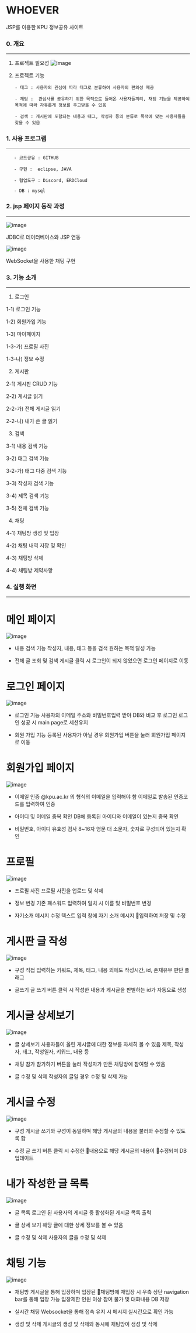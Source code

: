 # WHOEVER
JSP를 이용한 KPU 정보공유 사이트

### 0. 개요
------------------------------
1. 프로젝트 필요성
![image](https://user-images.githubusercontent.com/48792627/126115168-a6768ff2-b4bd-46ee-9c26-8239be842a8e.png)


2. 프로젝트 기능

       - 태그 : 사용자의 관심에 따라 태그로 분류하여 사용자의 편의성 제공 
       
       - 채팅 :  관심사를 공유하기 위한 목적으로 들어온 사용자들끼리, 채팅 기능을 제공하여 목적에 따라 자유롭게 정보를 주고받을 수 있음
       
       - 검색 : 게시판에 포함되는 내용과 태그, 작성자 등의 분류로 목적에 맞는 사용자들을 찾을 수 있음



### 1. 사용 프로그램
------------------------------

       - 코드공유 : GITHUB
       
       - 구현 :  eclipse, JAVA
       
       - 협업도구 : Discord, ERDCloud
       
       - DB : mysql
       

### 2. jsp 페이지 동작 과정
------------------------------

![image](https://user-images.githubusercontent.com/48792627/126115654-2eecd0af-ba93-4ffd-9277-17e24a36dea6.png)

JDBC로 데이터베이스와 JSP 연동



![image](https://user-images.githubusercontent.com/48792627/126115735-91dce5dc-723c-4561-981e-c2c1117a93bc.png)

WebSocket을 사용한 채팅 구현
 
### 3. 기능 소개
------------------------------

1. 로그인

1-1) 로그인 기능

1-2) 회원가입 기능

1-3) 마이페이지

1-3-가) 프로필 사진

1-3-나) 정보 수정



2. 게시판

2-1) 게시판 CRUD 기능 

2-2) 게시글 읽기

2-2-가) 전체 게시글 읽기

2-2-나)  내가 쓴 글 읽기



3. 검색

3-1) 내용 검색 기능

3-2) 태그 검색 기능

3-2-가) 태그 다중 검색 기능

3-3) 작성자 검색 기능

3-4) 제목 검색 기능

3-5) 전체 검색 기능



4. 채팅

4-1) 채팅방 생성 및 입장

4-2) 채팅 내역 저장 및 확인

4-3) 채팅방 삭제

4-4) 채팅방 제약사항       

 
 
 
### 4. 실행 화면
------------------------------
# 메인 페이지

![image](https://user-images.githubusercontent.com/48792627/126116606-1785833e-bba2-4a52-8e91-5992e4aa055d.png)

* 내용 검색 기능
작성자, 내용, 태그 등을 검색 원하는 목적 달성 가능
 
* 전체 글 조회 및 검색
게시글 클릭 시 로그인이 되지 않았으면 로그인 페이지로 이동




# 로그인 페이지

![image](https://user-images.githubusercontent.com/48792627/126116700-6f99e19e-0a1e-443c-865a-58832399089f.png)

* 로그인 기능
사용자의 이메일 주소와 비밀번호입력 받아 DB와 비교 후 로그인
로그인 성공 시 main page로 세션유지
  
* 회원 가입 기능
등록된 사용자가 아닐 경우 회원가입 버튼을 눌러 회원가입 페이지로 이동




# 회원가입 페이지

![image](https://user-images.githubusercontent.com/48792627/126116774-82b0dbf1-7c74-4832-ba66-cecbe750ebfa.png)

* 이메일 인증
@kpu.ac.kr 의 형식의 이메일을 입력해야 함
이메일로 발송된 인증코드를 입력하여 인증
 
* 아이디 및 이메일 중복 확인
DB에 등록된 아이디와 이메일이 있는지 중복 확인


* 비밀번호, 아이디 유효성 검사
8~16자 영문 대 소문자, 숫자로 구성되어 있는지 확인  




# 프로필

![image](https://user-images.githubusercontent.com/48792627/126116898-dab87199-d266-41e2-858b-5f8977e5f16a.png)

* 프로필 사진 
프로필 사진을 업로드 및 삭제  

* 정보 변경
기존 패스워드 입력하여 일치 시 이름 및 비밀번호 변경

* 자기소개 메시지 수정
텍스트 입력 창에 자기 소개 메시지 입력하여 저장 및 수정




# 게시판 글 작성

![image](https://user-images.githubusercontent.com/48792627/126116964-502f542c-807e-4ba3-8da1-a6cdc15a9ff7.png)

* 구성
직접 입력하는 키워드, 제목, 태그, 내용 외에도 작성시간, id, 존재유무 판단 플래그

* 글쓰기
글 쓰기 버튼 클릭 시
작성한 내용과 게시글을 판별하는 id가 자동으로 생성




# 게시글 상세보기

![image](https://user-images.githubusercontent.com/48792627/126117076-1147f826-c675-485e-a291-cc36ea87a59a.png)

* 글 상세보기
사용자들이 올린 게시글에 대한 정보를 자세히 볼 수 있음
제목, 작성자, 태그, 작성일자, 키워드, 내용 등

* 채팅 참가
참가하기 버튼을 눌러 작성자가 만든 채팅방에 참여할 수 있음

* 글 수정 및 삭제
작성자의 글일 경우 수정 및 삭제 가능



# 게시글 수정

![image](https://user-images.githubusercontent.com/48792627/126117144-fa44a005-04e8-4bbb-9acb-08a79a6fa5f2.png)

* 구성
게시글 쓰기와 구성이 동일하며 
해당 게시글의 내용을 불러와 수정할 수 있도록 함

* 수정
글 쓰기 버튼 클릭 시 수정한 내용으로 해당 게시글의 내용이 수정되며 DB 업데이트 
 
 

# 내가 작성한 글 목록

![image](https://user-images.githubusercontent.com/48792627/126117231-1f51b226-5d45-4f8f-9cd8-9898a72bc6f7.png)

* 글 목록
로그인 된 사용자의 게시글 중 활성화된 게시글 목록 출력

* 글 상세 보기
해당 글에 대한 상세 정보를 볼 수 있음

* 글 수정 및 삭제
사용자의 글을 수정 및 삭제



# 채팅 기능

![image](https://user-images.githubusercontent.com/48792627/126117330-227e0e12-5006-4590-b9b6-7ab761a5b259.png)

* 채팅방
게시글을 통해 입장하며 입장된 채팅방에 재입장 시 우측 상단 navigation bar를 통해 입장 가능
입장제한 인원 이상 참여 불가 및 대화내용 DB 저장

* 실시간 채팅
 Websocket을 통해 접속 유지 시 메시지 실시간으로 확인 가능

* 생성 및 삭제
게시글의 생성 및 삭제와 동시에 채팅방이 생성 및 삭제



